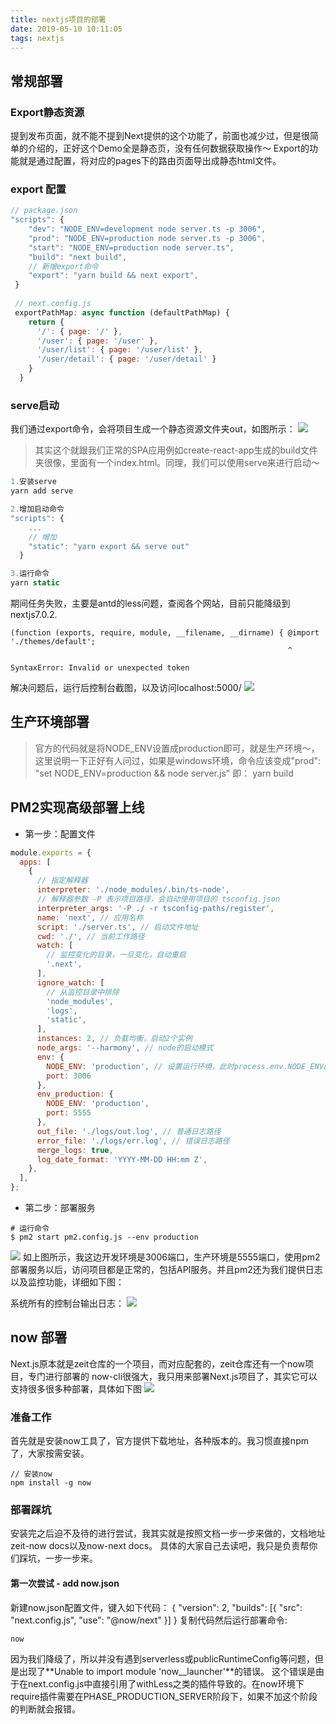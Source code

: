```yaml
---
title: nextjs项目的部署
date: 2019-05-10 10:11:05
tags: nextjs
---
```

## 常规部署
### Export静态资源
提到发布页面，就不能不提到Next提供的这个功能了，前面也减少过，但是很简单的介绍的，正好这个Demo全是静态页，没有任何数据获取操作～
Export的功能就是通过配置，将对应的pages下的路由页面导出成静态html文件。
<!--more-->

### export 配置
```js
// package.json
"scripts": {
    "dev": "NODE_ENV=development node server.ts -p 3006",
    "prod": "NODE_ENV=production node server.ts -p 3006",
    "start": "NODE_ENV=production node server.ts",
    "build": "next build",
    // 新增export命令
    "export": "yarn build && next export",
 }
 
 // next.config.js
 exportPathMap: async function (defaultPathMap) {
    return {
      '/': { page: '/' },
      '/user': { page: '/user' },
      '/user/list': { page: '/user/list' },
      '/user/detail': { page: '/user/detail' }
    }
  }
```

### serve启动
我们通过export命令，会将项目生成一个静态资源文件夹out，如图所示：
![](./next1.png)

> 其实这个就跟我们正常的SPA应用例如create-react-app生成的build文件夹很像，里面有一个index.html。同理，我们可以使用serve来进行启动～
```js
1.安装serve
yarn add serve

2.增加启动命令
"scripts": {
    ...
    // 增加
    "static": "yarn export && serve out"
  }

3.运行命令
yarn static
```
期间任务失败，主要是antd的less问题，查阅各个网站，目前只能降级到nextjs7.0.2.
```
(function (exports, require, module, __filename, __dirname) { @import './themes/default';
                                                              ^

SyntaxError: Invalid or unexpected token
```
解决问题后，运行后控制台截图，以及访问localhost:5000/
![](./next2.png)
## 生产环境部署
> 官方的代码就是将NODE_ENV设置成production即可，就是生产环境～，这里说明一下正好有人问过，如果是windows环境，命令应该变成"prod": "set NODE_ENV=production && node server.js"
> 即： yarn build

## PM2实现高级部署上线
- 第一步：配置文件
```js
module.exports = {
  apps: [
    {
      // 指定解释器
      interpreter: './node_modules/.bin/ts-node',
      // 解释器参数 -P 表示项目路径，会自动使用项目的 tsconfig.json
      interpreter_args: '-P ./ -r tsconfig-paths/register',
      name: 'next', // 应用名称
      script: './server.ts', // 启动文件地址
      cwd: './', // 当前工作路径
      watch: [
        // 监控变化的目录，一旦变化，自动重启
        '.next',
      ],
      ignore_watch: [
        // 从监控目录中排除
        'node_modules',
        'logs',
        'static',
      ],
      instances: 2, // 负载均衡，启动2个实例
      node_args: '--harmony', // node的启动模式
      env: {
        NODE_ENV: 'production', // 设置运行环境，此时process.env.NODE_ENV的值就是development
        port: 3006
      },
      env_production: {
        NODE_ENV: 'production',
        port: 5555
      },
      out_file: './logs/out.log', // 普通日志路径
      error_file: './logs/err.log', // 错误日志路径
      merge_logs: true,
      log_date_format: 'YYYY-MM-DD HH:mm Z',
    },
  ],
};

```
- 第二步：部署服务
```
# 运行命令
$ pm2 start pm2.config.js --env production
```
![](./next3.png)
如上图所示，我这边开发环境是3006端口，生产环境是5555端口，使用pm2部署服务以后，访问项目都是正常的，包括API服务。并且pm2还为我们提供日志以及监控功能，详细如下图：

系统所有的控制台输出日志：
![](./next4.png)
## now 部署
Next.js原本就是zeit仓库的一个项目，而对应配套的，zeit仓库还有一个now项目，专门进行部署的
now-cli很强大，我只用来部署Next.js项目了，其实它可以支持很多很多种部署，具体如下图
![](next5.png)
### 准备工作
首先就是安装now工具了，官方提供下载地址，各种版本的。我习惯直接npm了，大家按需安装。

```
// 安装now
npm install -g now
```
### 部署踩坑
安装完之后迫不及待的进行尝试，我其实就是按照文档一步一步来做的，文档地址zeit-now docs以及now-next docs。
具体的大家自己去读吧，我只是负责帮你们踩坑，一步一步来。
#### 第一次尝试 - add now.json
新建now.json配置文件，键入如下代码：
{
  "version": 2,
  "builds": [{ "src": "next.config.js", "use": "@now/next" }]
}
复制代码然后运行部署命令:
```
now
```
因为我们降级了，所以并没有遇到serverless或publicRuntimeConfig等问题，但是出现了**Unable to import module 'now__launcher'**的错误。
这个错误是由于在next.config.js中直接引用了withLess之类的插件导致的。在now环境下require插件需要在PHASE_PRODUCTION_SERVER阶段下，如果不加这个阶段的判断就会报错。
